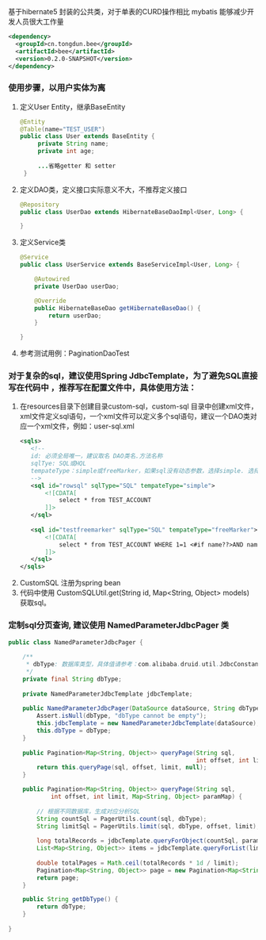 基于hibernate5 封装的公共类，对于单表的CURD操作相比 mybatis 能够减少开发人员很大工作量

```xml
<dependency>
  <groupId>cn.tongdun.bee</groupId>
  <artifactId>bee</artifactId>
  <version>0.2.0-SNAPSHOT</version>
</dependency>
```

### 使用步骤，以用户实体为离
1. 定义User Entity，继承BaseEntity
   ```java
   @Entity
   @Table(name="TEST_USER")
   public class User extends BaseEntity {
   	    private String name;
   	    private int age;
        
        ...省略getter 和 setter
    }
   ```
2. 定义DAO类，定义接口实际意义不大，不推荐定义接口
    ```java
    @Repository
    public class UserDao extends HibernateBaseDaoImpl<User, Long> {
    
    }
    ```
3. 定义Service类
    ```java
    @Service
    public class UserService extends BaseServiceImpl<User, Long> {
    
        @Autowired
        private UserDao userDao;
    
        @Override
        public HibernateBaseDao getHibernateBaseDao() {
            return userDao;
        }
    
    }
    ```
4. 参考测试用例：PaginationDaoTest

### 对于复杂的sql，建议使用Spring JdbcTemplate，为了避免SQL直接写在代码中 ，推荐写在配置文件中，具体使用方法：
1. 在resources目录下创建目录custom-sql，custom-sql 目录中创建xml文件，xml文件定义sql语句，一个xml文件可以定义多个sql语句，建议一个DAO类对应一个xml文件，例如：user-sql.xml
    ```xml
    <sqls>
       <!--
       id: 必须全局唯一，建议取名 DAO类名.方法名称
       sqlTye: SQL或HQL
       tempateType：simple或freeMarker，如果sql没有动态参数，选择simple. 选择freeMarker，sql语句当着freeMarker模板，可以动态组装sql。
       -->
       <sql id="rowsql" sqlType="SQL" tempateType="simple">  
           <![CDATA[  
               select * from TEST_ACCOUNT
           ]]>  
       </sql>
        
       <sql id="testfreemarker" sqlType="SQL" tempateType="freeMarker">  
           <![CDATA[  
               select * from TEST_ACCOUNT WHERE 1=1 <#if name??>AND name=:name</#if> 
           ]]>  
       </sql>  
    </sqls>
    ```
2. CustomSQL 注册为spring bean
3. 代码中使用 CustomSQLUtil.get(String id, Map<String, Object> models) 获取sql。

### 定制sql分页查询, 建议使用 NamedParameterJdbcPager 类
```java
public class NamedParameterJdbcPager {
	
	/**
	 * dbType: 数据库类型，具体值请参考：com.alibaba.druid.util.JdbcConstants
	 */
	private final String dbType;
	
	private NamedParameterJdbcTemplate jdbcTemplate;
	
	public NamedParameterJdbcPager(DataSource dataSource, String dbType) {
		Assert.isNull(dbType, "dbType cannot be empty");
		this.jdbcTemplate = new NamedParameterJdbcTemplate(dataSource);
		this.dbType = dbType;
	}
	
	public Pagination<Map<String, Object>> queryPage(String sql,
                                                     int offset, int limit) {
		return this.queryPage(sql, offset, limit, null);
	}

	public Pagination<Map<String, Object>> queryPage(String sql, 
			int offset, int limit, Map<String, Object> paramMap) {
			
		// 根据不同数据库，生成对应分析SQL
		String countSql = PagerUtils.count(sql, dbType);
		String limitSql = PagerUtils.limit(sql, dbType, offset, limit);
		
		long totalRecords = jdbcTemplate.queryForObject(countSql, paramMap, Long.class);
		List<Map<String, Object>> items = jdbcTemplate.queryForList(limitSql, paramMap);
		
		double totalPages = Math.ceil(totalRecords * 1d / limit);
		Pagination<Map<String, Object>> page = new Pagination<Map<String, Object>>((long)totalPages, offset, limit, totalRecords, items);
		return page;
	}

	public String getDbType() {
		return dbType;
	}
	
}
```